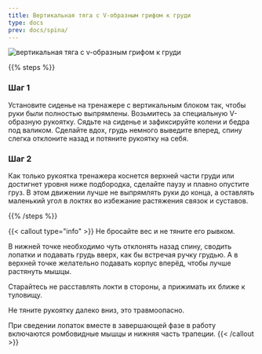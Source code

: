 ```yaml
---
title: Вертикальная тяга с V-образным грифом к груди
type: docs
prev: docs/spina/
---
```

![вертикальная тяга с v-образным грифом к груди](https://github.com/user-attachments/assets/9e1f2ad0-e04a-4609-867f-7e2b0e4cd1f9)



{{% steps %}}

### Шаг 1
Установите сиденье на тренажере с вертикальным блоком так, чтобы руки были полностью выпрямлены.
Возьмитесь за специальную V-образную рукоятку. Сядьте на сиденье и зафиксируйте колени и бедра под валиком. Сделайте вдох, грудь немного выведите вперед, спину слегка отклоните назад и потяните рукоятку на себя.

### Шаг 2
Как только рукоятка тренажера коснется верхней части груди или достигнет уровня ниже подбородка, сделайте паузу и плавно опустите груз. В этом движении лучше не выпрямлять руки до конца, а оставлять маленький угол в локтях во избежание растяжения связок и суставов.


{{% /steps %}}

{{< callout type="info" >}}
Не бросайте вес и не тяните его рывком.

﻿﻿В нижней точке необходимо чуть отклонять назад спину, сводить лопатки и подавать грудь вверх, как бы встречая ручку грудью. А в верхней точке желательно подавать корпус вперёд, чтобы лучше растянуть мышцы.
  
﻿﻿Старайтесь не расставлять локти в стороны, а прижимать их ближе к туловищу. 
  
﻿﻿Не тяните рукоятку далеко вниз, это травмоопасно. 
  
﻿﻿При сведении лопаток вместе в завершающей фазе в работу включаются ромбовидные мышцы и нижняя часть трапеции.
{{< /callout >}}
